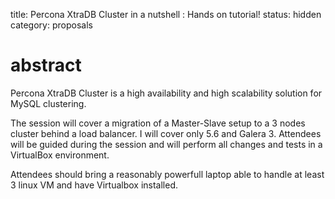 title: Percona XtraDB Cluster in a nutshell : Hands on tutorial! 
status: hidden
category: proposals

# abstract
Percona XtraDB Cluster is a high availability and high scalability
solution for MySQL clustering.

The session will cover a migration of a Master-Slave setup to a 3 nodes cluster
behind a load balancer. I will cover only 5.6 and Galera 3.
Attendees will be guided during the session and will perform all changes
and tests in a VirtualBox environment.

Attendees should bring a reasonably powerfull laptop able to handle at
least 3 linux VM and have Virtualbox installed.
